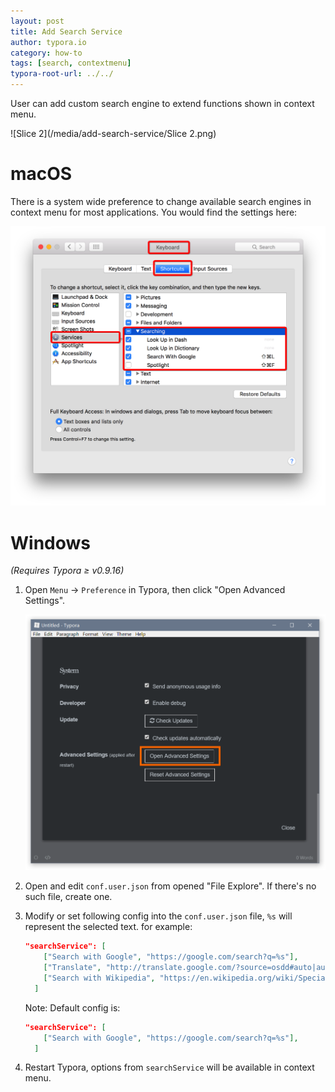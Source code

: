 ```yaml
---
layout: post
title: Add Search Service
author: typora.io
category: how-to
tags: [search, contextmenu]
typora-root-url: ../../
---
```


User can add custom search engine to extend functions shown in context menu.

![Slice 2](/media/add-search-service/Slice 2.png)

# macOS

There is a system wide preference to change available search engines in context menu for most applications. You would find the settings here:

![Snip20160815_11](/media/add-search-service/Snip20160815_11.png)

# Windows

*(Requires Typora ≥ v0.9.16)*

1. Open `Menu`  →  `Preference` in Typora, then click "Open Advanced Settings".

   ![sshot-1](/media/custom-key-binding/sshot-1.png)

2. Open and edit `conf.user.json` from opened "File Explore". If there's no such file, create one.

3. Modify or set following config into the `conf.user.json` file, `%s` will represent the selected text. for example:

   ```json
   "searchService": [
       ["Search with Google", "https://google.com/search?q=%s"],
       ["Translate", "http://translate.google.com/?source=osdd#auto|auto|%s"]
       ["Search with Wikipedia", "https://en.wikipedia.org/wiki/Special:Search/%s"]
     ]
   ```

   Note: Default config is:

   ```json
   "searchService": [
       ["Search with Google", "https://google.com/search?q=%s"],
     ]
   ```

4. Restart Typora, options from `searchService` will be available in context menu.